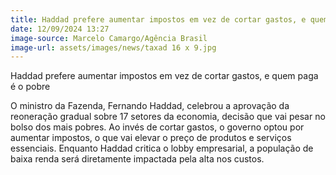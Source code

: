 ```yaml
---
title: Haddad prefere aumentar impostos em vez de cortar gastos, e quem paga é o pobre
date: 12/09/2024 13:27
image-source: Marcelo Camargo/Agência Brasil
image-url: assets/images/news/taxad 16 x 9.jpg
---
```


Haddad prefere aumentar impostos em vez de cortar gastos, e quem paga é o pobre

O ministro da Fazenda, Fernando Haddad, celebrou a aprovação da reoneração gradual sobre 17 setores da economia, decisão que vai pesar no bolso dos mais pobres. Ao invés de cortar gastos, o governo optou por aumentar impostos, o que vai elevar o preço de produtos e serviços essenciais. Enquanto Haddad critica o lobby empresarial, a população de baixa renda será diretamente impactada pela alta nos custos.
